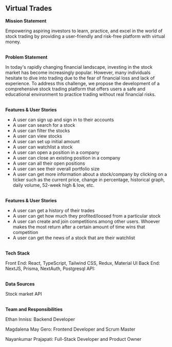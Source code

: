 ## Virtual Trades

**Mission Statement**

Empowering aspiring investors to learn, practice, and excel in the world of stock trading by providing a user-friendly and risk-free platform with virtual money.
<br></br>

**Problem Statement**

In today's rapidly changing financial landscape, investing in the stock market has become increasingly popular. However, many individuals hesitate to dive into trading due to the fear of financial loss and lack of experience. To address this challenge, we propose the development of a comprehensive stock trading platform that offers users a safe and educational environment to practice trading without real financial risks.
<br></br>

**Features & User Stories**

- A user can sign up and sign in to their accounts
- A user can search for a stock
- A user can filter the stocks
- A user can view stocks
- A user can set up initial amount
- A user can watchlist a stock
- A user can open a position in a company
- A user can close an existing position in a company
- A user can all their open positions
- A user can see their overall portfolio size
- A user can get more information about a stock/company by clicking on a ticker such as the current price, change in percentage, historical graph, daily volume, 52-week high & low, etc.
<br></br>

**Features & User Stories**

- A user can get a history of their trades
- A user can get how much they profited/loosed from a particular stock
- A user can create and join competitions among other users. Whoever makes the most return after a certain amount of time wins that competition
- A user can get the news of a stock that are their watchlist
<br></br>

**Tech Stack**

Front End: React, TypeScript, Tailwind CSS, Redux, Material UI
Back End: NextJS, Prisma, NextAuth, Postgresql
API: 
<br></br>

**Data Sources**

Stock market API
<br></br>

**Team and Responsibilities**

Ethan Inniss: Backend Developer

Magdalena May Gero: Frontend Developer and Scrum Master

Nayankumar Prajapati: Full-Stack Developer and Product Owner
